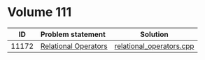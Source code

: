 # Volume 111

|  ID   |                                                            Problem statement                                                            |                        Solution                        |
|:-----:|:----------------------------------------------------------------------------------------------------------------------------------------|:------------------------------------------------------:|
| 11172 | [Relational Operators](http://uva.onlinejudge.org/index.php?option=com_onlinejudge&Itemid=8&category=23&page=show_problem&problem=2113) | [relational_operators.cpp](./relational_operators.cpp) |
